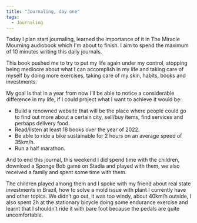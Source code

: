 ```yaml
---
title: "Journaling, day one"
tags:
  - Journaling
---
```


Today I plan start journaling, learned the importance of it in The Miracle Mourning audiobook which I'm about to finish. I aim to spend the maximum of 10 minutes writing this daily journals.

This book pushed me to try to put my life again under my control, stopping being mediocre about what I can accomplish in my life and taking care of myself by doing more exercises, taking care of my skin, habits, books and investments. 

My goal is that in a year from now I’ll be able to notice a considerable difference in my life, if I could project what I want to achieve it would be: 

-	Build a renowned website that will be the place where people could go to find out more about a certain city, sell/buy items, find services and perhaps delivery food. 
-	Read/listen at least 18 books over the year of 2022.
-	Be able to ride a bike sustainable for 2 hours on an average speed of 35km/h.
-	Run a half marathon.

And to end this journal, this weekend I did spend time with the children, download a Sponge Bob game on Stadia and played with them, we also received a family and spent some time with them. 

The children played among them and I spoke with my friend about real state investments in Brazil, how to solve a mold issue with plant I currently have and other topics. We didn’t go out, it was too windy, about 40km/h outside, I also spent 2h at the stationary bicycle doing some endurance exercise and learnt that I shouldn’t ride it with bare foot because the pedals are quite uncomfortable.
